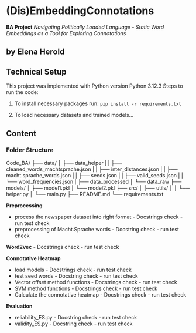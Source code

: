 # (Dis)EmbeddingConnotations

 **BA Project** *Navigating Politically Loaded Language - Static Word Embeddings as a Tool for Exploring Connotations* 
 
 by Elena Herold
-------------------------
## Technical Setup
This project was implemented with Python version Python 3.12.3
Steps to run the code: 

1. To install necessary packages run:
`pip install -r requirements.txt`

2. To load necessary datasets and trained models...

## Content
### Folder Structure
Code_BA/
├── data/
│   ├── data_helper
|   |     ├── cleaned_words_machtsprache.json
|   |     ├── inter_distances.json
|   |     ├── macht.sprache_words.json
|   |     ├── seeds.json
|   |     ├── valid_seeds.json
|   |     └── word_frequencies.json 
|   ├── data_processed
│   └── data_raw
├── models/
│   ├── model1.pkl
│   └── model2.pkl
├── src/
│   ├── utils/
│   │   └── helper.py
│   └── main.py
├── README.md
└── requirements.txt




**Preprocessing** 
- process the newspaper dataset into right format - Docstrings check - run test check
- preprocessing of Macht.Sprache words - Docstring check - run test check

**Word2vec** - Docstrings check - run test check

**Connotative Heatmap**
- load models - Docstrings check - run test check 
- test seed words - Docstring check - run test check
- Vector offset method functions - Docstrings check - run test check 
- SVM method functions - Docstrings check - run test check
- Calculate the connotative heatmap - Docstrings check - run test check 

**Evaluation**
- reliability_ES.py - Docstring check - run test check 
- validity_ES.py - Docstring check - run test check 
